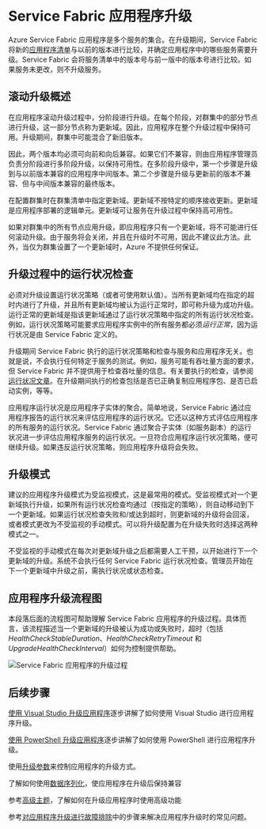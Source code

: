<properties
    pageTitle="Service Fabric 应用程序升级 | Azure"
    description="本文介绍了如何升级 Service Fabric 应用程序，包括选择升级方式和执行运行状况检查。"
    services="service-fabric"
    documentationcenter=".net"
    author="mani-ramaswamy"
    manager="timlt"
    editor="" />
<tags
    ms.assetid="803c9c63-373a-4d6a-8ef2-ea97e16e88dd"
    ms.service="service-fabric"
    ms.devlang="dotnet"
    ms.topic="article"
    ms.tgt_pltfrm="NA"
    ms.workload="NA"
    ms.date="11/15/2016"
    wacn.date="01/25/2017"
    ms.author="subramar" />

# Service Fabric 应用程序升级
Azure Service Fabric 应用程序是多个服务的集合。在升级期间，Service Fabric 将新的[应用程序清单](/documentation/articles/service-fabric-application-model/#describe-an-application)与以前的版本进行比较，并确定应用程序中的哪些服务需要升级。Service Fabric 会将服务清单中的版本号与前一版中的版本号进行比较。如果服务未更改，则不升级服务。

## 滚动升级概述
在应用程序滚动升级过程中，分阶段进行升级。在每个阶段，对群集中的部分节点进行升级，这一部分节点称为更新域。因此，应用程序在整个升级过程中保持可用。升级期间，群集中可能混合了新旧版本。

因此，两个版本均必须可向前和向后兼容。如果它们不兼容，则由应用程序管理员负责分阶段进行多阶段升级，以保持可用性。在多阶段升级中，第一个步骤是升级到与以前版本兼容的应用程序中间版本。第二个步骤是升级与更新前的版本不兼容、但与中间版本兼容的最终版本。

在配置群集时在群集清单中指定更新域。更新域不按特定的顺序接收更新。更新域是应用程序部署的逻辑单元。更新域可让服务在升级过程中保持高可用性。

如果对群集中的所有节点应用升级，即应用程序只有一个更新域，将不可能进行任何滚动升级。由于服务将会关闭，并且在升级时不可用，因此不建议此方法。此外，当仅为群集设置了一个更新域时，Azure 不提供任何保证。

## 升级过程中的运行状况检查
必须对升级设置运行状况策略（或者可使用默认值）。当所有更新域均在指定的超时内进行了升级，并且所有更新域均被认为运行正常时，即可称升级为成功升级。运行正常的更新域是指该更新域通过了运行状况策略中指定的所有运行状况检查。例如，运行状况策略可能要求应用程序实例中的所有服务都必须*运行正常*，因为运行状况是由 Service Fabric 定义的。

升级期间 Service Fabric 执行的运行状况策略和检查与服务和应用程序无关。也就是说，不会执行任何特定于服务的测试。例如，服务可能有吞吐量方面的要求，但 Service Fabric 并不提供用于检查吞吐量的信息。有关要执行的检查，请参阅[运行状况文章](/documentation/articles/service-fabric-health-introduction/)。在升级期间执行的检查包括是否已正确复制应用程序包、是否已启动实例，等等。

应用程序运行状况是应用程序子实体的聚合。简单地说，Service Fabric 通过应用程序报告的运行状况来评估应用程序的运行状况。它还以这种方式评估应用程序的所有服务的运行状况。Service Fabric 通过聚合子实体（如服务副本）的运行状况进一步评估应用程序服务的运行状况。一旦符合应用程序运行状况策略，便可继续升级。如果违反运行状况策略，则应用程序升级将会失败。

## 升级模式
建议的应用程序升级模式为受监视模式，这是最常用的模式。受监视模式对一个更新域执行升级，如果所有运行状况检查均通过（按指定的策略），则自动移动到下一个更新域。如果运行状况检查失败和/或达到超时，则更新域的升级将会回滚，或者模式更改为不受监视的手动模式。可以将升级配置为在升级失败时选择这两种模式之一。

不受监视的手动模式在每次对更新域升级之后都需要人工干预，以开始进行下一个更新域的升级。系统不会执行任何 Service Fabric 运行状况检查。管理员开始在下一个更新域中升级之前，需执行状况或状态检查。

## 应用程序升级流程图
本段落后面的流程图可帮助理解 Service Fabric 应用程序的升级过程。具体而言，该流程描述当一个更新域的升级被认为成功或失败时，超时（包括 *HealthCheckStableDuration*、*HealthCheckRetryTimeout* 和 *UpgradeHealthCheckInterval*）如何为控制提供帮助。

![Service Fabric 应用程序的升级过程][image]

## 后续步骤

[使用 Visual Studio 升级应用程序](/documentation/articles/service-fabric-application-upgrade-tutorial/)逐步讲解了如何使用 Visual Studio 进行应用程序升级。

[使用 PowerShell 升级应用程序](/documentation/articles/service-fabric-application-upgrade-tutorial-powershell/)逐步讲解了如何使用 PowerShell 进行应用程序升级。

使用[升级参数](/documentation/articles/service-fabric-application-upgrade-parameters/)来控制应用程序的升级方式。

了解如何使用[数据序列化](/documentation/articles/service-fabric-application-upgrade-data-serialization/)，使应用程序在升级后保持兼容

参考[高级主题](/documentation/articles/service-fabric-application-upgrade-advanced/)，了解如何在升级应用程序时使用高级功能

参考[对应用程序升级进行故障排除](/documentation/articles/service-fabric-application-upgrade-troubleshooting/)中的步骤来解决应用程序升级时的常见问题。
 


[image]: ./media/service-fabric-application-upgrade/service-fabric-application-upgrade-flowchart.png
 

<!---HONumber=Mooncake_Quality_Review_0125_2017-->